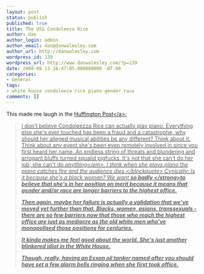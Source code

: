 ```yaml
---
layout: post
status: publish
published: true
title: The USS Condoleeza Rice
author: dan
author_login: admin
author_email: dan@danwalmsley.com
author_url: http://danwalmsley.com
wordpress_id: 139
wordpress_url: http://www.danwalmsley.com/?p=139
date: 2008-08-13 16:47:05.000000000 -07:00
categories:
- General
tags:
- white house condoleeza rice piano gender race
comments: []
---
```

This made me laugh in the <a href="http:&#47;&#47;www.huffingtonpost.com&#47;chris-kelly&#47;i-want-condi_b_118598.html">Huffington Post<&#47;a>:
<blockquote>I don't believe Condoleezza Rice can actually play piano. Everything else she's ever touched has been a fraud and a catastrophe, why should her alleged musical abilities be any different? Think about it. Think about any event she's been even remotely involved in since you first heard her name. An endless string of threats and blundering and arrogant bluffs turned squalid pigfucks. It's not that she can't do her job; she can't do <em>anything<&#47;em>.  I think when she plays piano the piano catches fire and the audience dies.<&#47;blockquote>
Cynically: Is it because she's a black woman? We want <strong>so badly <&#47;strong>to believe that she's in her position on merit because it means that gender and&#47;or race are longer barriers to the highest office.

Then again, maybe her failure is actually a validation that we've moved yet further than that. Blacks, women, asians, transsexuals - there are so few barriers now that those who reach the highest office are just as mediocre as the old white men who've monopolised those positions for centuries.

It kinda makes me feel good about the world. She's just another blinkered idiot in the White House.

Though, really, having an Exxon oil tanker named after you should have set a few alarm bells ringing when she first took office.
